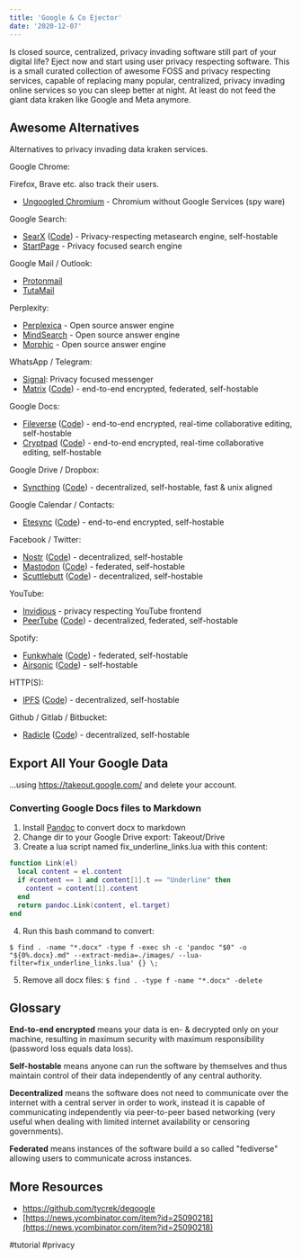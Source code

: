 ```yaml
---
title: 'Google & Co Ejector'
date: '2020-12-07'
---
```

Is closed source, centralized, privacy invading software still part of your digital life? Eject now and start using user privacy respecting software. This is a small curated collection of awesome FOSS and privacy respecting services, capable of replacing many popular, centralized, privacy invading online services so you can sleep better at night. At least do not feed the giant data kraken like Google and Meta anymore.

## Awesome Alternatives

Alternatives to privacy invading data kraken services.

Google Chrome:

Firefox, Brave etc. also track their users.

- [Ungoogled Chromium](https://github.com/ungoogled-software/ungoogled-chromium) - Chromium without Google Services (spy ware)

Google Search:

- [SearX](https://searx.si/) ([Code](https://github.com/searx/searx)) - Privacy-respecting metasearch engine, self-hostable
- [StartPage](https://www.startpage.com/) - Privacy focused search engine

Google Mail / Outlook:

- [Protonmail](https://proton.me/mail)
- [TutaMail](https://tuta.com/)

Perplexity:

- [Perplexica](https://github.com/ItzCrazyKns/Perplexica) - Open source answer engine
- [MindSearch](https://github.com/InternLM/MindSearch) - Open source answer engine
- [Morphic](https://github.com/miurla/morphic) - Open source answer engine

WhatsApp / Telegram:

- [Signal](https://signal.org/): Privacy focused messenger
- [Matrix](https://matrix.org/) ([Code](https://github.com/matrix-org/synapse)) - end-to-end encrypted, federated, self-hostable

Google Docs:

- [Fileverse](https://docs.fileverse.io/) ([Code](https://github.com/fileverse/fileverse-ddoc)) - end-to-end encrypted, real-time collaborative editing, self-hostable
- [Cryptpad](https://cryptpad.fr/) ([Code](https://github.com/xwiki-labs/cryptpad)) - end-to-end encrypted, real-time collaborative editing, self-hostable

Google Drive / Dropbox:

- [Syncthing](https://syncthing.net/) ([Code](https://github.com/syncthing/syncthing)) - decentralized, self-hostable, fast & unix aligned

Google Calendar / Contacts:

- [Etesync](https://www.etesync.com/) ([Code](https://github.com/etesync/server)) - end-to-end encrypted, self-hostable

Facebook / Twitter:

- [Nostr](https://nostr.com/) ([Code](https://github.com/nostr-protocol/nostr)) - decentralized, self-hostable
- [Mastodon](https://joinmastodon.org/) ([Code](https://github.com/tootsuite/mastodon)) - federated, self-hostable
- [Scuttlebutt](https://scuttlebutt.nz/) ([Code](https://github.com/ssbc/ssb-server)) - decentralized, self-hostable

YouTube:

- [Invidious](https://invidious.io/) - privacy respecting YouTube frontend
- [PeerTube](https://joinpeertube.org/) ([Code](https://github.com/Chocobozzz/PeerTube)) - decentralized, federated, self-hostable

Spotify:

- [Funkwhale](https://funkwhale.audio/) ([Code](https://dev.funkwhale.audio/funkwhale/funkwhale)) - federated, self-hostable
- [Airsonic](https://airsonic.github.io/) ([Code](https://github.com/airsonic/airsonic)) - self-hostable

HTTP(S):

- [IPFS](https://ipfs.io/) ([Code](https://github.com/ipfs/go-ipfs)) - decentralized, self-hostable

Github / Gitlab / Bitbucket:

- [Radicle](https://radicle.xyz/) ([Code](https://github.com/radicle-dev/radicle-upstream)) - decentralized, self-hostable

## Export All Your Google Data

...using <https://takeout.google.com/> and delete your account.

### Converting Google Docs files to Markdown

1. Install [Pandoc](https://pandoc.org/installing.html) to convert docx to markdown
2. Change dir to your Google Drive export: Takeout/Drive
3. Create a lua script named fix_underline_links.lua with this content:

```lua
function Link(el)
  local content = el.content
  if #content == 1 and content[1].t == "Underline" then
    content = content[1].content
  end
  return pandoc.Link(content, el.target)
end
```

4. Run this bash command to convert:

`$ find . -name "*.docx" -type f -exec sh -c 'pandoc "$0" -o "${0%.docx}.md" --extract-media=./images/ --lua-filter=fix_underline_links.lua' {} \;`

5. Remove all docx files: `$ find . -type f -name "*.docx" -delete`


## Glossary

**End-to-end encrypted** means your data is en- & decrypted only on your machine, resulting in maximum security with maximum responsibility (password loss equals data loss).

**Self-hostable** means anyone can run the software by themselves and thus maintain control of their data independently of any central authority.

**Decentralized** means the software does not need to communicate over the internet with a central server in order to work, instead it is capable of communicating independently via peer-to-peer based networking (very useful when dealing with limited internet availability or censoring governments).

**Federated** means instances of the software build a so called "fediverse" allowing users to communicate across instances.

## More Resources

- <https://github.com/tycrek/degoogle>
- [https://news.ycombinator.com/item?id=25090218](https://news.ycombinator.com/item?id=25090218)

#tutorial #privacy
